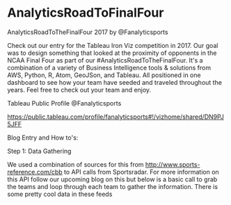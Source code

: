 # AnalyticsRoadToFinalFour
AnalyticsRoadToTheFinalFour 2017 by @Fanalyticsports

Check out our entry for the Tableau Iron Viz competition in 2017. Our goal was to design something that looked at the proximity of opponents in the NCAA Final Four as part of our #AnalyticsRoadToTheFinalFour. It's a combination of a variety of Business Intelligence tools & solutions from AWS, Python, R, Atom, GeoJSon, and Tableau. All positioned in one dashboard to see how your team have seeded and traveled throughout the years. Feel free to check out your team and enjoy. 

Tableau Public Profile @Fanalyticsports 

https://public.tableau.com/profile/fanalyticsports#!/vizhome/shared/DN9PJ5JFF



Blog Entry and How to's:




Step 1: Data Gathering

We used a combination of sources for this from http://www.sports-reference.com/cbb to API calls from Sportsradar. For more information on this API follow our upcoming blog on this but below is a basic call to grab the teams and loop through each team to gather the information. There is some pretty cool data in these feeds

